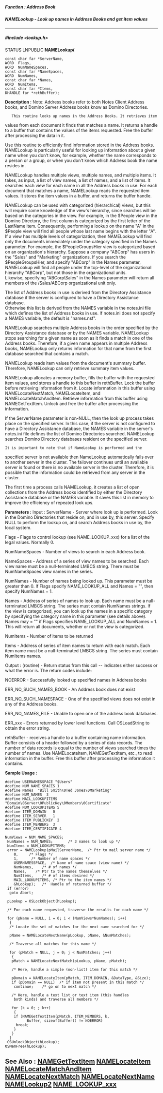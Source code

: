 ##### Function : Address Book
##### NAMELookup - Look up names in Address Books and get item values
---
##### #include <lookup.h>
STATUS LNPUBLIC **NAMELookup(**

	const char far *ServerName,
	WORD  Flags,
	WORD  NumNameSpaces,
	const char far *NameSpaces,
	WORD  NumNames,
	const char far *Names,
	WORD  NumItems,
	const char far *Items,
	DHANDLE far *rethBuffer);
**Description :**
Note:  Address books refer to both Notes Client Address books, and Domino 
Server Address books know as Domino Directories.

       This routine looks up names in the Address Books. It retrieves item 
values from each document it finds that matches a name. It returns a handle to 
a buffer that contains the values of the items requested. Free the buffer after 
processing the data in it.

Use this routine to efficiently find information stored in the Address books. 
NAMELookup is particularly useful for looking up information about a given name 
when you don't know, for example, whether the name corresponds to a person or a 
group, or when you don't know which Address book the name resides in.

NAMELookup handles multiple views, multiple names, and multiple items. It 
takes, as input, a list of view names, a list of names, and a list of items. It 
searches each view for each name in all the Address books in use. For each 
document that matches a name, NAMELookup reads the requested item values. It 
stores the item values in a buffer, and returns the buffer handle.

NAMELookup can be used with categorized (hierarchical) views, but this will 
require some knowledge of the view's hierarchy, since searches will be based on 
the categories in the view.  For example, in the $People view in the Domino 
Directory, the first column is categorized by the first letter of the LastName 
item.  Consequently, performing a lookup on the name "A" in the $People view 
will find all people whose last name begins with the letter "A".  If a view has 
multiple levels of categorization, then NAMELookup will find only the documents 
immediately under the category specified in the Names parameter.  For example, 
the $PeopleGroupsHier view is categorized based on an organization's 
hierarchy.  Suppose a company "ABCorp" has users in the "Sales" and "Marketing" 
organizations.  If you search the $PeopleGroupsHier, and specify "ABCorp" in 
the Names parameter, NAMELookup will find all people under the top-level of the 
organizational hierarchy "ABCorp", but not those in the organizational units.  
Likewise, specifying "ABCorp\Sales" in the Names parameter will return all 
members of the /Sales/ABCorp organizational unit only.

The list of Address books in use is derived from the Directory Assistance 
database if the server is configured to have a Directory Assistance database.  
Otherwise this list is derived from the NAMES variable in the notes.ini file 
which defines the list of Address books in use. If notes.ini does not specify a 
NAMES variable, the default is "names.nsf". 

NAMELookup searches multiple Address books in the order specified by the 
Directory Assistance database or by the NAMES variable. NAMELookup stops 
searching for a given name as soon as it finds a match in one of the Address 
books. Therefore, if a given name appears in multiple  Address books, 
NAMELookup only returns information for that name from the first database 
searched that contains a match.

NAMELookup reads item values from the document's summary buffer. Therefore, 
NAMELookup can only retrieve summary item values. 

NAMELookup allocates a memory buffer, fills the buffer with the requested item 
values, and stores a handle to this buffer in rethBuffer. Lock the buffer 
before retrieving information from it. Locate information in this buffer using 
NAMELocateNextMatch, NAMELocateItem, and NAMELocateMatchAndItem. Retrieve 
information from this buffer using NAMEGetTextItem. Unlock and free the buffer 
after processing the information.

If the ServerName parameter is non-NULL, then the look up process takes place 
on the specified server. In this case, if the server is not configured to have 
a Directory Assistance database, the NAMES variable in the server's notes.ini 
file defines the list of Domino Directories searched. NAMELookup searches 
Domino Directory databases resident on the specified server.

	It is important to note that if NameLookup is performed and the 
specified server is not available then NameLookup automatically fails over to 
another server in the cluster.  The failover continues until an available 
server is found or there is no available server in the cluster.  Therefore, it 
is possible that the information could be retrieved from any server in the 
cluster.

The first time a process calls NAMELookup, it creates a list of open 
collections from the  Address books identified by either the Directory 
Assistance database or the NAMES variable. It saves this list in memory to 
improve the efficiency of repeated look ups. 

        
**Parameters :**
Input :
ServerName  -  Server where look up is performed. Look in the Domino Directories that reside on, and in use by, this server. Specify NULL to perform the lookup on, and search Address books in use by, the local system.

Flags  -  Flags to control lookup (see NAME_LOOKUP_xxx) for a list of the legal values. Normally 0. 

NumNameSpaces  -  Number of views to search in each Address book.

NameSpaces  -  Address of a series of view names to be searched. Each view name must be a null-terminated LMBCS string. There must be NumNameSpaces view names in the series.

NumNames  -  Number of names being looked up.  This parameter must be greater than 0.  If  Flags specify NAME_LOOKUP_ALL and Names = "", then specify NumNames = 1.

Names  -  Address of series of names to look up. Each name must be a null-terminated LMBCS string. The series must contain NumNames strings.  If the view is categorized, you can look up the names in a specific category by specifying the category name in this parameter (see details above).  Names may = "" if Flags specifies NAME_LOOKUP_ALL and NumNames = 1.  This will return all documents, whether or not the view is categorized.

NumItems  -  Number of items to be returned

Items  -  Address of series of item names to return with each match. Each item name must be a null-terminated LMBCS string. The series must contain NumItems names.

Output :
(routine)  -  Return status from this call -- indicates either success or what the error is. The return codes include:

NOERROR - Successfully looked up specified names in Address books

ERR_NO_SUCH_NAMES_BOOK - An Address book does not exist

ERR_NO_SUCH_NAMESPACE - One of the specified views does not exist in any of the Address books.

ERR_NO_NAMES_FILE - Unable to open one of the address book databases.

ERR_xxx - Errors returned by lower level functions. Call OSLoadString to obtain the error string.


rethBuffer  -  receives a handle to a buffer containing name information. Buffer consists of a header followed by a series of data records. The number of data records is equal to the number of views searched times the number of names. Use NAMELocateItem, NAMEGetTextItem, etc., to read information in the buffer. Free this buffer after processing the information it contains.

**Sample Usage :**
```
#define USERNAMESSPACE "$Users"
#define NUM_NAME_SPACES 1
#define Names  "Bill Smith\0Ted Jones\0Marketing"
#define NUM_NAMES  3
#define MAIL_LOOKUPITEMS "Domain\0Server\0PublicKey\0Members\0Certificate"
#define NUM_LOOKUPITEMS 5
#define ITEM_DOMAIN   0
#define ITEM_SERVER   1
#define ITEM_PUBLICKEY  2
#define ITEM_MEMBERS  3
#define ITEM_CERTIFICATE 4
 
NumViews = NUM_NAME_SPACES;
 NumNames = NUM_NAMES;       /* 3 names to look up */
 NumItems = NUM_LOOKUPITEMS;
 error = NAMELookup(pMailServerName,  /* Ptr to mail server name */
    0,     /* Flags */
    1,      /* Number of name spaces */
    USERNAMESSPACE,  /* Name of name space (view name) */
    NumNames,    /* # of names */
    Names,    /* Ptr to the names themselves */
    NumItems,    /* # of items desired */
    MAIL_LOOKUPITEMS, /* Ptr to the item names */
    &hLookup);   /*  Handle of returned buffer */
 if (error)
  goto Abort;

 pLookup = OSLockObject(hLookup);

 /* For each name requested, traverse the results for each name */

 for (pName = NULL, i = 0; i < (NumViews*NumNames); i++)
  {
  /* Locate the set of matches for the next name searched for */

  pName = NAMELocateNextName(pLookup, pName, &NumMatches);

  /* Traverse all matches for this name */

  for (pMatch = NULL, j = 0; j < NumMatches; j++)
   {
   pMatch = NAMELocateNextMatch(pLookup, pName, pMatch);

   /* Here, handle a simple (non-list) item for this match */

   pDomain = NAMELocateItem(pMatch, ITEM_DOMAIN, &DataType, &Size);
   if (pDomain == NULL)  /* if item not present in this match */
    continue;    /* go on to next match */

   /* Here, handle a text list or text item (this handles
    both kinds) and traverse all members */

   for (k = 0; ; k++)
    {
    if (NAMEGetTextItem(pMatch, ITEM_MEMBERS, k, 
     	  Buffer, sizeof(Buffer)) != NOERROR)
     break;
    }
   }
  }
 OSUnlockObject(hLookup);
OSMemFree(hLookup);
```
**See Also :**
[NAMEGetTextItem](D:/md_files/NAMEGetTextItem.md)
[NAMELocateItem](D:/md_files/NAMELocateItem.md)
[NAMELocateMatchAndItem](D:/md_files/NAMELocateMatchAndItem.md)
[NAMELocateNextMatch](D:/md_files/NAMELocateNextMatch.md)
[NAMELocateNextName](D:/md_files/NAMELocateNextName.md)
[NAMELookup2](D:/md_files/NAMELookup2.md)
[NAME_LOOKUP_xxx](D:/md_files/NAME_LOOKUP_xxx.md)
---
